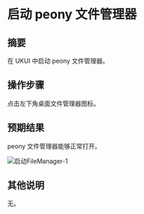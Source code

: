 # 启动 peony 文件管理器

## 摘要

在 UKUI 中启动 peony 文件管理器。

## 操作步骤

点击左下角桌面文件管理器图标。

## 预期结果

peony 文件管理器能够正常打开。

![启动FileManager-1](./img/启动FileManager-1.png)

## 其他说明

无。
